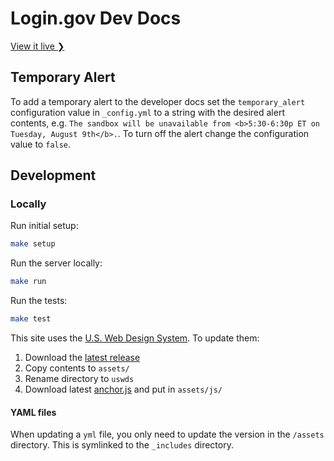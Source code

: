 # Login.gov Dev Docs

[View it live ❯](https://developers.login.gov/)

## Temporary Alert

To add a temporary alert to the developer docs set the `temporary_alert` configuration value in `_config.yml` to a string with the desired alert contents, e.g. `The sandbox will be unavailable from <b>5:30-6:30p ET on Tuesday, August 9th</b>.`. To turn off the alert change the configuration value to `false`.

## Development

### Locally

Run initial setup:

```sh
make setup
```

Run the server locally:

```sh
make run
```

Run the tests:

```sh
make test
```

This site uses the [U.S. Web Design System](https://designsystem.digital.gov/). To update them:

1. Download the [latest release](https://designsystem.digital.gov/download)
2. Copy contents to `assets/`
3. Rename directory to `uswds`
4. Download latest [anchor.js](https://github.com/bryanbraun/anchorjs) and put in `assets/js/`

#### YAML files

When updating a `yml` file, you only need to update the version in the `/assets` directory. This is symlinked to the `_includes` directory.
